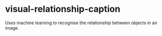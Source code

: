 # visual-relationship-caption
Uses machine learning to recognise the relationship between objects in an image.

